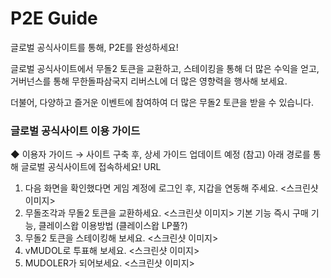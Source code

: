 # P2E Guide



글로벌 공식사이트를 통해, P2E를 완성하세요!&#x20;

글로벌 공식사이트에서 무돌2 토큰을 교환하고, 스테이킹을 통해 더 많은 수익을 얻고, 거버넌스를 통해 무한돌파삼국지 리버스L에 더 많은 영향력을 행사해 보세요.&#x20;

더불어, 다양하고 즐거운 이벤트에 참여하여 더 많은 무돌2 토큰을 받을 수 있습니다.&#x20;

### 글로벌 공식사이트 이용 가이드&#x20;

◆ 이용자 가이드 → 사이트 구축 후, 상세 가이드 업데이트 예정 (참고) 아래 경로를 통해 글로벌 공식사이트에 접속하세요! URL

1. 다음 화면을 확인했다면 게임 계정에 로그인 후, 지갑을 연동해 주세요. <스크린샷 이미지>
2. 무돌조각과 무돌2 토큰을 교환하세요. <스크린샷 이미지> 기본 기능 즉시 구매 기능, 클레이스왑 이용방법 (클레이스왑 LP풀?)
3. 무돌2 토큰을 스테이킹해 보세요. <스크린샷 이미지>
4. vMUDOL로 투표해 보세요. <스크린샷 이미지>
5. MUDOLER가 되어보세요. <스크린샷 이미지>
